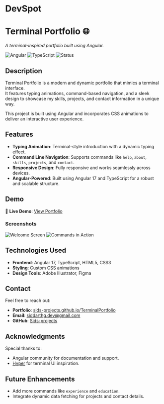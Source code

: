 # DevSpot

# Terminal Portfolio 🌐

_A terminal-inspired portfolio built using Angular._

![Angular](https://img.shields.io/badge/Angular-v17-red)
![TypeScript](https://img.shields.io/badge/TypeScript-4.9-blue)
![Status](https://img.shields.io/badge/Status-Completed-success)

## Description

Terminal Portfolio is a modern and dynamic portfolio that mimics a terminal interface.  
It features typing animations, command-based navigation, and a sleek design to showcase my skills, projects, and contact information in a unique way.

This project is built using Angular and incorporates CSS animations to deliver an interactive user experience.

## Features

- **Typing Animation**: Terminal-style introduction with a dynamic typing effect.
- **Command Line Navigation**: Supports commands like `help`, `about`, `skills`, `projects`, and `contact`.
- **Responsive Design**: Fully responsive and works seamlessly across devices.
- **Angular-Powered**: Built using Angular 17 and TypeScript for a robust and scalable structure.

## Demo

🎯 **Live Demo**: [View Portfolio](https://sids-projects.github.io/DevSpot/#/home)

### Screenshots

![Welcome Screen]([https://your-screenshot-link.com/welcome.png](https://github.com/Sids-projects/DevSpot/blob/7f3c68167025f98b2b192885fca764f5db277d0b/src/assets/screenshot01.png))
![Commands in Action]([https://your-screenshot-link.com/commands.png](https://github.com/Sids-projects/DevSpot/blob/7f3c68167025f98b2b192885fca764f5db277d0b/src/assets/screenshot02.png))

## Technologies Used

- **Frontend**: Angular 17, TypeScript, HTML5, CSS3
- **Styling**: Custom CSS animations
- **Design Tools**: Adobe Illustrator, Figma

## Contact

Feel free to reach out:

- **Portfolio**: [sids-projects.github.io/TerminalPortfolio](https://sids-projects.github.io/DevSpot/#/)
- **Email**: siddarthg.dev@gmail.com
- **GitHub**: [Sids-projects](https://github.com/Sids-projects)

## Acknowledgments

Special thanks to:

- Angular community for documentation and support.
- [Hyper](https://hyper.is/) for terminal UI inspiration.

## Future Enhancements

- Add more commands like `experience` and `education`.
- Integrate dynamic data fetching for projects and contact details.
